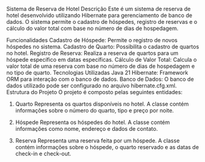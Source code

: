 Sistema de Reserva de Hotel
Descrição
Este é um sistema de reserva de hotel desenvolvido utilizando Hibernate para gerenciamento de banco de dados. O sistema permite o cadastro de hóspedes, registro de reservas e o cálculo do valor total com base no número de dias de hospedagem.

Funcionalidades
Cadastro de Hóspede: Permite o registro de novos hóspedes no sistema.
Cadastro de Quarto: Possibilita o cadastro de quartos no hotel.
Registro de Reserva: Realiza a reserva de quartos para um hóspede específico em datas específicas.
Cálculo de Valor Total: Calcula o valor total de uma reserva com base no número de dias de hospedagem e no tipo de quarto.
Tecnologias Utilizadas
Java 21
Hibernate: Framework ORM para interação com o banco de dados.
Banco de Dados: O banco de dados utilizado pode ser configurado no arquivo hibernate.cfg.xml.
Estrutura do Projeto
O projeto é composto pelas seguintes entidades:

1. Quarto
Representa os quartos disponíveis no hotel. A classe contém informações sobre o número do quarto, tipo e preço por noite.

2. Hóspede
Representa os hóspedes do hotel. A classe contém informações como nome, endereço e dados de contato.

3. Reserva
Representa uma reserva feita por um hóspede. A classe contém informações sobre o hóspede, o quarto reservado e as datas de check-in e check-out.

